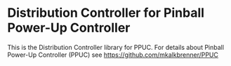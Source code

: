 # Distribution Controller for Pinball Power-Up Controller

This is the Distribution Controller library for PPUC.
For details about Pinball Power-Up Controller (PPUC) see https://github.com/mkalkbrenner/PPUC
